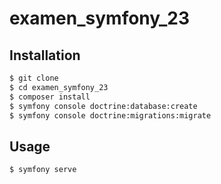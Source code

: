 # examen_symfony_23

## Installation

```bash
$ git clone
$ cd examen_symfony_23
$ composer install
$ symfony console doctrine:database:create
$ symfony console doctrine:migrations:migrate
```

## Usage

```bash
$ symfony serve
```